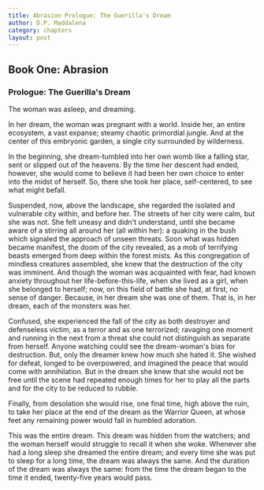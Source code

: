 ```yaml
---
title: Abrasion Prologue: The Guerilla's Dream
author: D.P. Maddalena
category: chapters
layout: post
---
```



## Book One: Abrasion

 
### Prologue: The Guerilla's Dream

The woman was asleep, and dreaming.

In her dream, the woman was pregnant with a world. Inside her, an entire ecosystem, a vast expanse; steamy chaotic primordial jungle. And at the center of this embryonic garden, a single city surrounded by wilderness.

In the beginning, she dream-tumbled into her own womb like a falling star, sent or slipped out of the heavens. By the time her descent had ended, however, she would come to believe it had been her own choice to enter into the midst of herself. So, there she took her place, self-centered, to see what might befall.

Suspended, now, above the landscape, she regarded the isolated and vulnerable city within, and before her. The streets of her city were calm, but she was not. She felt uneasy and didn't understand, until she became aware of a stirring all around her (all *within* her): a quaking in the bush which signaled the approach of unseen threats. Soon what was hidden became manifest, the doom of the city revealed, as a mob of terrifying beasts emerged from deep within the forest mists. As this congregation of mindless creatures assembled, she knew that the destruction of the city was imminent. And though the woman was acquainted with fear, had known anxiety throughout her life-before-this-life, when she lived as a girl, when she belonged to herself; now, on this field of battle she had, at first, no sense of danger. Because, in her dream she was one of them. That is, in her dream, each of the monsters was her.

Confused, she experienced the fall of the city as both destroyer and defenseless victim, as a terror and as one terrorized; ravaging one moment and running in the next from a threat she could not distinguish as separate from herself. Anyone watching could see the dream-woman's bias for destruction. But, only the dreamer knew how much she hated it. She wished for defeat, longed to be overpowered, and imagined the peace that would come with annihilation. But in the dream she knew that she would not be free until the scene had repeated enough times for her to play all the parts and for the city to be reduced to rubble.

Finally, from desolation she would rise, one final time, high above the ruin, to take her place at the end of the dream as the Warrior Queen, at whose feet any remaining power would fall in humbled adoration.

This was the entire dream. This dream was hidden from the watchers; and the woman herself would struggle to recall it when she woke. Whenever she had a long sleep she dreamed the entire dream; and every time she was put to sleep for a long time, the dream was always the same. And the duration of the dream was always the same: from the time the dream began to the time it ended, twenty-five years would pass.

